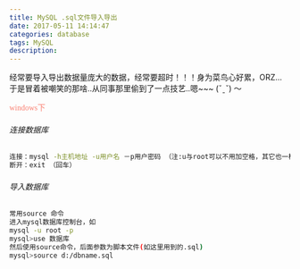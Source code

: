 ```yaml
---
title: MySQL .sql文件导入导出
date: 2017-05-11 14:14:47
categories: database
tags: MySQL
description: 
---
```


经常要导入导出数据量庞大的数据，经常要超时！！！身为菜鸟心好累，ORZ...
于是冒着被嘲笑的那啥..从同事那里偷到了一点技艺..嗯~~~ (ˇˍˇ) ～

<font face="微软雅黑" color=Salmon>windows下</font>
<!--more-->
###### 连接数据库

```bash
连接：mysql -h主机地址 -u用户名 －p用户密码 （注:u与root可以不用加空格，其它也一样） 
断开：exit （回车）
```

###### 导入数据库
```bash
常用source 命令
进入mysql数据库控制台，如
mysql -u root -p
mysql>use 数据库
然后使用source命令，后面参数为脚本文件(如这里用到的.sql)
mysql>source d:/dbname.sql
```


